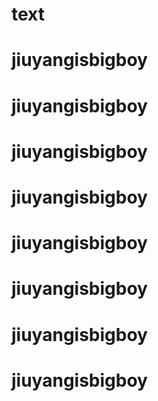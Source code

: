 # text
# jiuyangisbigboy
# jiuyangisbigboy
# jiuyangisbigboy
# jiuyangisbigboy
# jiuyangisbigboy
# jiuyangisbigboy
# jiuyangisbigboy
# jiuyangisbigboy

